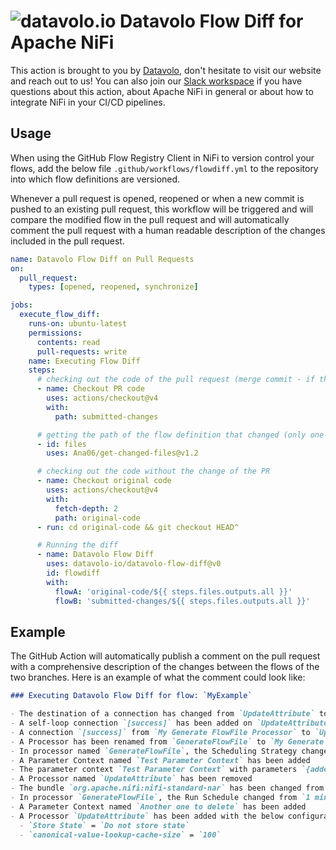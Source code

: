 # ![datavolo.io](https://docs.datavolo.io/img/logo-without-name.svg) Datavolo Flow Diff for Apache NiFi

This action is brought to you by [Datavolo](https://datavolo.io/), don't hesitate to visit our website and reach out to us!
You can also join our [Slack workspace](https://join.slack.com/t/datavolocommunity/shared_invite/zt-2clo9iv4h-MFeyT8_HPKkJQM8PskkPSA)
if you have questions about this action, about Apache NiFi in general or about how to integrate NiFi in your CI/CD pipelines.

## Usage

When using the GitHub Flow Registry Client in NiFi to version control your flows, add the below file `.github/workflows/flowdiff.yml` to the repository into which flow definitions are versioned.

Whenever a pull request is opened, reopened or when a new commit is pushed to an existing pull request, this workflow will be triggered and will compare the modified flow in the pull request and will
automatically comment the pull request with a human readable description of the changes included in the pull request.

```yaml
name: Datavolo Flow Diff on Pull Requests
on:
  pull_request:
    types: [opened, reopened, synchronize]

jobs:
  execute_flow_diff:
    runs-on: ubuntu-latest
    permissions:
      contents: read
      pull-requests: write
    name: Executing Flow Diff
    steps:
      # checking out the code of the pull request (merge commit - if the PR is mergeable)
      - name: Checkout PR code
        uses: actions/checkout@v4
        with:
          path: submitted-changes

      # getting the path of the flow definition that changed (only one expected for now)
      - id: files
        uses: Ana06/get-changed-files@v1.2

      # checking out the code without the change of the PR
      - name: Checkout original code
        uses: actions/checkout@v4
        with:
          fetch-depth: 2
          path: original-code
      - run: cd original-code && git checkout HEAD^

      # Running the diff
      - name: Datavolo Flow Diff
        uses: datavolo-io/datavolo-flow-diff@v0
        id: flowdiff
        with:
          flowA: 'original-code/${{ steps.files.outputs.all }}'
          flowB: 'submitted-changes/${{ steps.files.outputs.all }}'
```

## Example

The GitHub Action will automatically publish a comment on the pull request with a comprehensive description of the changes between the flows of the two branches.
Here is an example of what the comment could look like:

```markdown
### Executing Datavolo Flow Diff for flow: `MyExample`

- The destination of a connection has changed from `UpdateAttribute` to `InvokeHTTP`
- A self-loop connection `[success]` has been added on `UpdateAttribute`
- A connection `[success]` from `My Generate FlowFile Processor` to `UpdateAttribute` has been added
- A Processor has been renamed from `GenerateFlowFile` to `My Generate FlowFile Processor`
- In processor named `GenerateFlowFile`, the Scheduling Strategy changed from `TIMER_DRIVEN` to `CRON_DRIVEN`
- A Parameter Context named `Test Parameter Context` has been added
- The parameter context `Test Parameter Context` with parameters `{addedParam=newValue}` has been added to the process group `TestingFlowDiff`
- A Processor named `UpdateAttribute` has been removed
- The bundle `org.apache.nifi:nifi-standard-nar` has been changed from version `2.0.0-M4` to version `2.0.0`
- In processor `GenerateFlowFile`, the Run Schedule changed from `1 min` to `* * * * * ?`
- A Parameter Context named `Another one to delete` has been added
- A Processor `UpdateAttribute` has been added with the below configuration
  - `Store State` = `Do not store state`
  - `canonical-value-lookup-cache-size` = `100`
```
